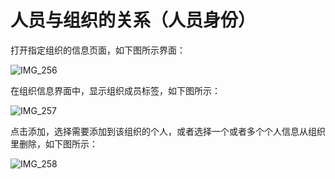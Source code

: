 # 人员与组织的关系（人员身份）



打开指定组织的信息页面，如下图所示界面：

![IMG\_256](file:///C:\Users\wwgwilly\AppData\Local\Temp\msohtmlclip1\01\clip_image002.gif)

在组织信息界面中，显示组织成员标签，如下图所示：

![IMG\_257](file:///C:\Users\wwgwilly\AppData\Local\Temp\msohtmlclip1\01\clip_image004.gif)

点击添加，选择需要添加到该组织的个人，或者选择一个或者多个个人信息从组织里删除，如下图所示：

![IMG\_258](file:///C:\Users\wwgwilly\AppData\Local\Temp\msohtmlclip1\01\clip_image006.gif)


